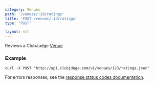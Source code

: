 ```yaml
---
category: Venues
path: '/venues/:id/ratings'
title: 'POST /venues/:id/ratings'
type: 'POST'

layout: nil
---
```


Reviews a ClubJudge [Venue](#/venue-model)

### Example

```
curl -X POST "http://api.clubjduge.com/v1/venues/123/ratings.json"
```

For errors responses, see the [response status codes documentation](#/response-status-codes).
